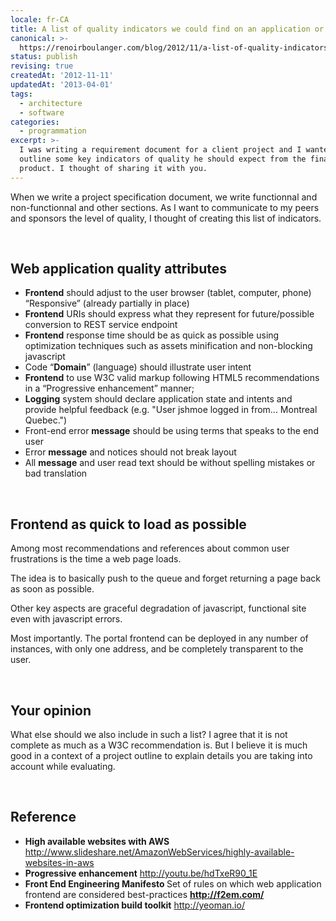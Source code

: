 ```yaml
---
locale: fr-CA
title: A list of quality indicators we could find on an application or web site
canonical: >-
  https://renoirboulanger.com/blog/2012/11/a-list-of-quality-indicators-we-could-find-on-an-application-or-web-site/
status: publish
revising: true
createdAt: '2012-11-11'
updatedAt: '2013-04-01'
tags:
  - architecture
  - software
categories:
  - programmation
excerpt: >-
  I was writing a requirement document for a client project and I wanted to
  outline some key indicators of quality he should expect from the final
  product. I thought of sharing it with you.
---
```


When we write a project specification document, we write functionnal and non-functionnal and other sections.  As I want to communicate to my peers and sponsors the level of quality, I thought of creating this list of indicators.

<p>&nbsp;</p>
<h2>Web application quality attributes</h2>
<ul>
	<li><strong>Frontend</strong> should adjust to the user browser (tablet, computer, phone) “Responsive” (already partially in place)</li>
	<li><strong>Frontend</strong> URIs should express what they represent for future/possible conversion to REST service endpoint</li>
	<li><strong>Frontend</strong> response time should be as quick as possible using optimization techniques such as assets minification and non-blocking javascript</li>
	<li>Code “<strong>Domain</strong>” (language) should illustrate user intent</li>
	<li><strong>Frontend</strong> to use W3C valid markup following HTML5 recommendations in a “Progressive enhancement” manner;</li>
	<li><strong>Logging</strong> system should declare application state and intents and provide helpful feedback (e.g. "User jshmoe logged in from... Montreal Quebec.")</li>
	<li>Front-end error <strong>message</strong> should be using terms that speaks to the end user</li>
	<li>Error <strong>message</strong> and notices should not break layout</li>
	<li>All <strong>message</strong> and user read text should be without spelling mistakes or bad translation</li>
</ul>

<p>&nbsp;</p>
<h2>Frontend as quick to load as possible</h2>
Among most recommendations and references about common user frustrations is the time a web page loads.

The idea is to basically push to the queue and forget returning a page back as soon as possible.

Other key aspects are graceful degradation of javascript, functional site even with javascript errors.

Most importantly. The portal frontend can be deployed in any number of instances, with only one address, and be completely transparent to the user.

<p>&nbsp;</p>
<h2>Your opinion</h2>
What else should we also include in such a list? I agree that it is not complete as much as a W3C recommendation is. But I believe it is much good in a context of a project outline to explain details you are taking into account while evaluating.


<p>&nbsp;</p>
<h2>Reference</h2>
<ul>
	<li><strong>High available websites with AWS</strong>
<a href="http://www.slideshare.net/AmazonWebServices/highly-available-websites-in-aws">http://www.slideshare.net/AmazonWebServices/highly-available-websites-in-aws</a></li>
	<li><strong>Progressive enhancement</strong>
<a href="http://youtu.be/hdTxeR90_1E">http://youtu.be/hdTxeR90_1E</a></li>
	<li><strong>Front End Engineering Manifesto </strong>
Set of rules on which web application frontend are considered best-practices
<strong><a href="http://f2em.com/">http://f2em.com/</a></strong></li>
	<li><strong>Frontend optimization build toolkit</strong>
<a href="http://yeoman.io/">http://yeoman.io/</a></li>
</ul>
